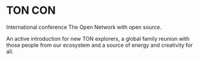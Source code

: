 # TON CON

International conference The Open Network with open source. 

An active introduction for new TON explorers, a global family reunion with those people from our ecosystem and a source of energy and creativity for all.
